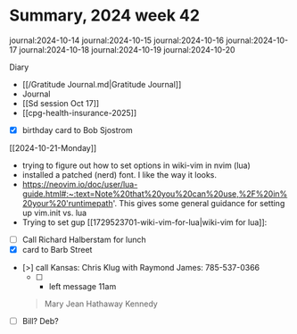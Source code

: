 # Summary, 2024 week 42

journal:2024-10-14
journal:2024-10-15
journal:2024-10-16
journal:2024-10-17
journal:2024-10-18
journal:2024-10-19
journal:2024-10-20

Diary
- [[/Gratitude Journal.md|Gratitude Journal]]
- Journal
- [[Sd session Oct 17]]
- [[cpg-health-insurance-2025]]
- [x] birthday card to Bob Sjostrom

[[2024-10-21-Monday]]

- trying to figure out how to set options in wiki-vim in nvim (lua)
- installed a patched (nerd) font. I like the way it looks.
- <https://neovim.io/doc/user/lua-guide.html#:~:text=Note%20that%20you%20can%20use,%2F%20in%20your%20'runtimepath>'. This gives some general guidance for setting up vim.init vs. lua
- Trying to set gup [[1729523701-wiki-vim-for-lua|wiki-vim for lua]]:
- [ ] Call Richard Halberstam for lunch
- [x] card to Barb Street
- [>] call Kansas: Chris Klug with Raymond James: 785-537-0366
	- [ ] - left message 11am

  > Mary Jean Hathaway Kennedy

- [ ] Bill? Deb?

